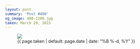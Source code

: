 ```yaml
---
layout: post
summary: 'Post #400'
og_image: 400-1280.jpg
taken: March 29, 2015
---
```


<figure class="post">
 <img sizes="(min-width: 700px) 50vw, calc(100vw - 2rem)" src="{{ site.assets_url }}/400-640.jpg" srcset="{{ site.assets_url }}/400-1280.jpg 1280w, {{ site.assets_url }}/400-960.jpg 960w, {{ site.assets_url }}/400-640.jpg 640w, {{ site.assets_url }}/400-320.jpg 320w"/>
 <figcaption>
  <time>
   {{ page.taken | default: page.date | date: "%B %-d, %Y" }}
  </time>
 </figcaption>
</figure>
